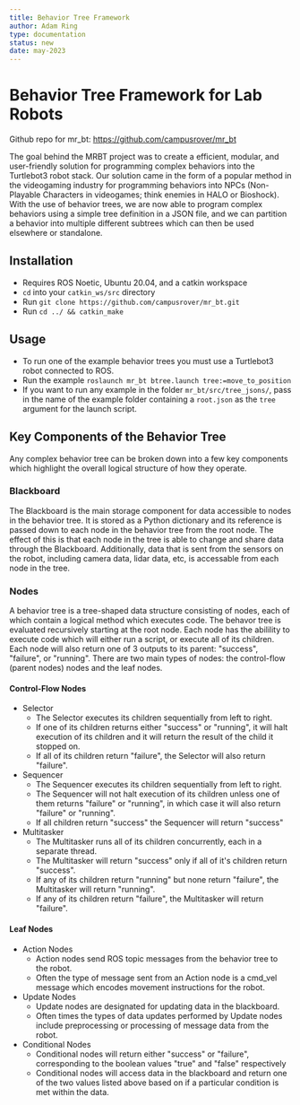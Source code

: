 ```yaml
---
title: Behavior Tree Framework
author: Adam Ring
type: documentation
status: new
date: may-2023
---
```

# Behavior Tree Framework for Lab Robots

Github repo for mr_bt: https://github.com/campusrover/mr_bt

The goal behind the MRBT project was to create a efficient, modular, and user-friendly solution for programming complex behaviors into the Turtlebot3 robot stack. Our
solution came in the form of a popular method in the videogaming industry for programming behaviors into NPCs (Non-Playable Characters in videogames; think enemies in HALO or Bioshock).
With the use of behavior trees, we are now able to program complex behaviors using a simple tree definition in a JSON file, and we can partition a behavior into multiple different
subtrees which can then be used elsewhere or standalone.


## Installation

- Requires ROS Noetic, Ubuntu 20.04, and a catkin workspace
- `cd` into your `catkin_ws/src` directory
- Run `git clone https://github.com/campusrover/mr_bt.git`
- Run `cd ../ && catkin_make`

## Usage

- To run one of the example behavior trees you must use a Turtlebot3 robot connected to ROS.
- Run the example `roslaunch mr_bt btree.launch tree:=move_to_position`
- If you want to run any example in the folder `mr_bt/src/tree_jsons/`, pass in the name of the example folder containing a `root.json` as the `tree` argument for the launch script.


## Key Components of the Behavior Tree

Any complex behavior tree can be broken down into a few key components which highlight the overall logical structure of how they operate.

### Blackboard
The Blackboard is the main storage component for data accessible to nodes in the behavior tree. It is stored as a Python dictionary and its reference is passed down to each node
in the behavior tree from the root node. The effect of this is that each node in the tree is able to change and share data through the Blackboard. Additionally, data that is sent from the sensors on the robot, including camera data, lidar data, etc, is accessable from each node in the tree.

### Nodes
A behavior tree is a tree-shaped data structure consisting of nodes, each of which contain a logical method which executes code. The behavor tree is evaluated recursively starting 
at the root node. Each node has the abilility to execute code which will either run a script, or execute all of its children. Each node will also return one of 3 outputs to its 
parent: "success", "failure", or "running". There are two main types of nodes: the control-flow (parent nodes) nodes and the leaf nodes.

#### Control-Flow Nodes

- Selector
  - The Selector executes its children sequentially from left to right. 
  - If one of its children returns either "success" or "running", it will halt execution of its children and it will return the result of the child it stopped on.
  - If all of its children return "failure", the Selector will also return "failure".
- Sequencer
  - The Sequencer executes its children sequentially from left to right.
  - The Sequencer will not halt execution of its children unless one of them returns "failure" or "running", in which case it will also return "failure" or "running".
  - If all children return "success" the Sequencer will return "success"
- Multitasker
  - The Multitasker runs all of its children concurrently, each in a separate thread.
  - The Multitasker will return "success" only if all of it's children return "success".
  - If any of its children return "running" but none return "failure", the Multitasker will return "running".
  - If any of its children return "failure", the Multitasker will return "failure".

#### Leaf Nodes

- Action Nodes
  - Action nodes send ROS topic messages from the behavior tree to the robot.
  - Often the type of message sent from an Action node is a cmd_vel message which encodes movement instructions for the robot.
- Update Nodes
  - Update nodes are designated for updating data in the blackboard.
  - Often times the types of data updates performed by Update nodes include preprocessing or processing of message data from the robot.
- Conditional Nodes
  - Conditional nodes will return either "success" or "failure", corresponding to the boolean values "true" and "false" respectively
  - Conditional nodes will access data in the blackboard and return one of the two values listed above based on if a particular condition is met within the data.

